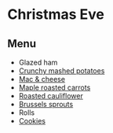 # Christmas Eve

## Menu

- Glazed ham
- [Crunchy mashed potatoes](../sides/crunchy-mashed-potatoes.md)
- [Mac & cheese](../sides/macaroni-and-cheese.md)
- [Maple roasted carrots](../sides/maple-roasted-carrots.md)
- [Roasted cauliflower](../sides/roasted-cauliflower.md)
- [Brussels sprouts](https://www.bonappetit.com/recipe/lemony-brussels-sprouts-with-bacon-and-breadcrumbs)
- Rolls
- [Cookies](../dessert/cookies.md)
